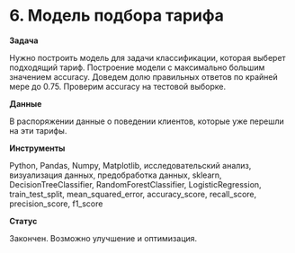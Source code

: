 # 6. Модель подбора тарифа

**Задача**

Нужно построить модель для задачи классификации, которая выберет подходящий тариф. Построение модели с максимально большим значением accuracy. Доведем долю правильных ответов по крайней мере до 0.75. Проверим accuracy на тестовой выборке. 

**Данные**

В распоряжении данные о поведении клиентов, которые уже перешли на эти тарифы.

**Инструменты**

Python, Pandas, Numpy, Matplotlib, исследовательский анализ, визуализация данных, предобработка данных, sklearn, DecisionTreeClassifier, RandomForestClassifier, LogisticRegression, train_test_split, mean_squared_error, accuracy_score, recall_score, precision_score, f1_score

**Статус**

Закончен. Возможно улучшение и оптимизация.